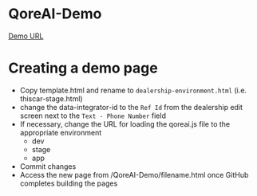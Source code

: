 # QoreAI-Demo

[Demo URL](https://itsacinch.github.io/QoreAI-Demo/)

# Creating a demo page
- Copy template.html and rename to `dealership-environment.html` (i.e. thiscar-stage.html)
- change the data-integrator-id to the `Ref Id` from the dealership edit screen next to the `Text - Phone Number` field
- If necessary, change the URL for loading the qoreai.js file to the appropriate environment
    - dev
    - stage
    - app
- Commit changes
- Access the new page from /QoreAI-Demo/filename.html once GitHub completes building the pages